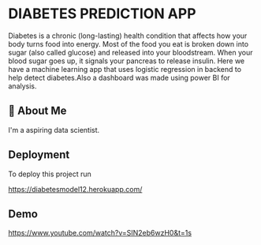 
# DIABETES PREDICTION APP
Diabetes is a chronic (long-lasting) health condition that affects how your body turns food into energy. Most of the food you eat is broken down into sugar (also called glucose) and released into your bloodstream. When your blood sugar goes up, it signals your pancreas to release insulin.
Here we have a machine learning app that uses logistic regression in backend to help detect diabetes.Also a dashboard was made using power BI for analysis.




## 🚀 About Me
I'm a aspiring data scientist.

  
## Deployment

To deploy this project run


https://diabetesmodel12.herokuapp.com/

  
## Demo

https://www.youtube.com/watch?v=SIN2eb6wzH0&t=1s


  